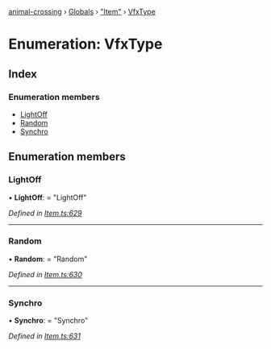 [animal-crossing](../README.md) › [Globals](../globals.md) › ["Item"](../modules/_item_.md) › [VfxType](_item_.vfxtype.md)

# Enumeration: VfxType

## Index

### Enumeration members

* [LightOff](_item_.vfxtype.md#lightoff)
* [Random](_item_.vfxtype.md#random)
* [Synchro](_item_.vfxtype.md#synchro)

## Enumeration members

###  LightOff

• **LightOff**: = "LightOff"

*Defined in [Item.ts:629](https://github.com/Norviah/animal-crossing/blob/1f4a387/module/types/Item.ts#L629)*

___

###  Random

• **Random**: = "Random"

*Defined in [Item.ts:630](https://github.com/Norviah/animal-crossing/blob/1f4a387/module/types/Item.ts#L630)*

___

###  Synchro

• **Synchro**: = "Synchro"

*Defined in [Item.ts:631](https://github.com/Norviah/animal-crossing/blob/1f4a387/module/types/Item.ts#L631)*
